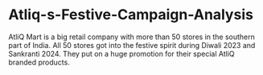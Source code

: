 # Atliq-s-Festive-Campaign-Analysis
AtliQ Mart is a big retail company with more than 50 stores in the southern part of India. All 50 stores got into the festive spirit during Diwali 2023 and Sankranti 2024. They put on a huge promotion for their special AtliQ branded products.
